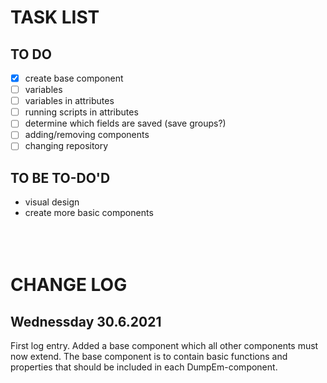# TASK LIST
## TO DO
- [x] create base component
- [ ] variables
- [ ] variables in attributes
- [ ] running scripts in attributes
- [ ] determine which fields are saved (save groups?)
- [ ] adding/removing components 
- [ ] changing repository

## TO BE TO-DO'D

+ visual design
+ create more basic components
<br></br>
<br></br>
# CHANGE LOG

## Wednessday 30.6.2021
First log entry. Added a base component which all other components must now extend.
The base component is to contain basic functions and properties that should be included in each DumpEm-component.
